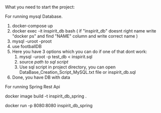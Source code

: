 


What you need to start the project:



For running mysql Database.


1) docker-compose up
2) docker exec -it inspirit_db bash ( if "inspirit_db" doesnt right name write "docker ps" and find "NAME" column and write correct name )
3) mysql -uroot -proot
4) use footballDB
5) Here you have 3 options which you can do if one of that dont work: 
   1. mysql -uroot -p test_db < inspirit.sql  
   2. source *path to sql script*  
   3. Use sql script in project directory, you can open DataBase_Creation_Script_MySQL.txt file or inspirit_db.sql
6) Done, you have DB with data

For running Spring Rest Api

docker image build -t inspirit_db_spring .

docker run -p 8080:8080 inspirit_db_spring


